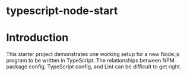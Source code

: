 typescript-node-start
================

# Introduction

This starter project demonstrates one working setup for a new Node.js program to be written in TypeScript. The relationships between NPM package config, TypeScript config, and Lint can be difficult to get right.
